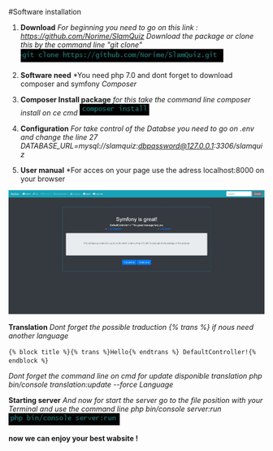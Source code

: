 #Software installation

1. **Download**
    *For beginning you need to go on this link : https://github.com/Norime/SlamQuiz*
    *Download the package or clone this by the command line "git clone"*
	![Clone file](assets/GitClone.JPG)

2. **Software need**
    *You need php 7.0 and dont forget to download composer and symfony
	*Composer*

3. **Composer Install package**
	*for this take the command line composer install on ce cmd*
	![Composer Install](assets/ComposerInstall.JPG)

4. **Configuration**
    *For take control of the Databse you need to go on .env and change the line 27*
    *DATABASE_URL=mysql://slamquiz:dbpassword@127.0.0.1:3306/slamquiz*

5. **User manual**
*For acces on your page use the adress localhost:8000 on your browser

![Menu symfony](assets/screenshot_home_en.JPG)

**Translation**
*Dont forget the possible traduction {% trans %} if nous need another language*

`
{% block title %}{% trans %}Hello{% endtrans %} DefaultController!{% endblock %}
`

*Dont forget the command line on cmd for update disponible translation*
*php bin/console translation:update --force Language*

**Starting server**
*And now for start the server go to the file position with your Terminal and use the command line php bin/console server:run*
![Start Server](assets/ServerRun.JPG)

**now we can enjoy your best wabsite !**